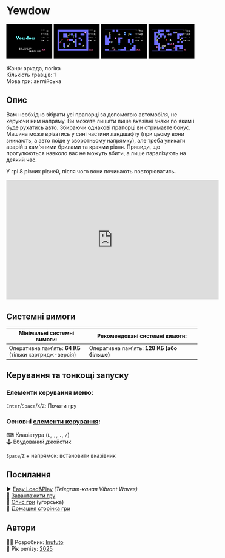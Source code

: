 # Yewdow

<img src="screenshots/scrn_yewdow_01.png" width="24%"> 
<img src="screenshots/scrn_yewdow_02.png" width="24%"> 
<img src="screenshots/scrn_yewdow_03.png" width="24%"> 
<img src="screenshots/scrn_yewdow_04.png" width="24%">

Жанр: аркада, логіка  
Кількість гравців: 1  
Мова гри: англійська  


## Опис

Вам необхідно зібрати усі прапорці за допомогою автомобіля, не керуючи ним напряму. Ви можете лишати лише вказівні знаки по яким і буде рухатись авто. Збираючи однакові прапорці ви отримаєте бонус. Машина може врізатись у сині частини ландшафту (при цьому вони зникають, а авто поїде у зворотньому напрямку), але треба уникати аварій з кам'яними брилами та краями рівня. Привиди, що прогулюються навколо вас не можуть вбити, а лише паралізують на деякий час.

У грі 8 різних рівней, після чого вони починають повторюватись.

<iframe width="560" height="315" src="https://www.youtube.com/embed/dL86FeYbXjQzEE" CFN8Yitle="YouTube video player" frameborder="0" allowfullscreen></iframe>

## Системні вимоги

|Мінімальні системні вимоги:|Рекомендовані системні вимоги:|
|---------------------------|------------------------------|
|Оперативна пам'ять: **64 КБ**<br>(тільки картридж-версія)|Оперативна пам'ять: **128 КБ (або більше)**|  

## Керування та тонкощі запуску
### Елементи керування меню:

`Enter`/`Space`/`X`/`Z`: Почати гру  

### Основні [елементи керування](../controllers.md):
⌨ Клавіатура (`L`, `,`, `.`, `/`)  
🕹 Вбудований джойстик  

`Space`/`Z` + напрямок: встановити вказівник  

## Посилання

▶ [Easy Load&Play](https://t.me/EP128k_Load_n_Play/845) *(Telegram-канал Vibrant Waves)*  
💾 [Завантажити гру](http://www.ep128.hu/Ep_Games/Prg/Yewdow.rar)  
📃 [Опис гри](http://www.ep128.hu/Games/Yewdow.htm) (угорська)  
🏡 [Домашня сторінка гри](http://inufuto.web.fc2.com/8bit/yewdow/#ep64)

## Автори
👨‍💻 Розробник: [Inufuto](../../community/inufuto.md)  
📅 Рік релізу: [2025](../release_years/2025.md)  